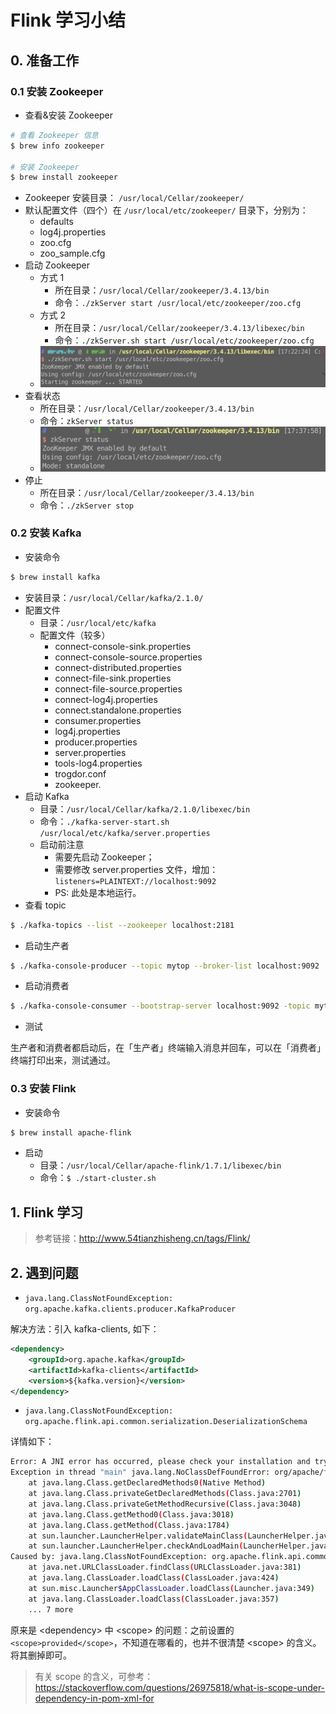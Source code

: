 #  Flink 学习小结

## 0. 准备工作

###  0.1  安装 Zookeeper

- 查看&安装 Zookeeper

```bash
# 查看 Zookeeper 信息
$ brew info zookeeper

# 安装 Zookeeper
$ brew install zookeeper
```

- Zookeeper 安装目录： `/usr/local/Cellar/zookeeper/`
- 默认配置文件（四个）在 `/usr/local/etc/zookeeper/` 目录下，分别为：
  - defaults
  - log4j.properties
  - zoo.cfg
  - zoo_sample.cfg
- 启动 Zookeeper
  - 方式 1
    - 所在目录：`/usr/local/Cellar/zookeeper/3.4.13/bin`
    - 命令：`./zkServer start /usr/local/etc/zookeeper/zoo.cfg`
  - 方式 2
    - 所在目录：`/usr/local/Cellar/zookeeper/3.4.13/libexec/bin`
    - 命令：`./zkServer.sh start /usr/local/etc/zookeeper/zoo.cfg`
  - ![](https://github.com/JiaoXR/Framework/blob/master/pics/flink/zk_start.png)
- 查看状态
  - 所在目录：`/usr/local/Cellar/zookeeper/3.4.13/bin`
  - 命令：`zkServer status`
  - ![](https://github.com/JiaoXR/Framework/blob/master/pics/flink/zk_status.png)
- 停止
  - 所在目录：`/usr/local/Cellar/zookeeper/3.4.13/bin`
  - 命令：`./zkServer stop`

###  0.2  安装 Kafka

- 安装命令

```bash
$ brew install kafka
```

- 安装目录：`/usr/local/Cellar/kafka/2.1.0/`
- 配置文件
  - 目录：`/usr/local/etc/kafka`
  - 配置文件（较多）
    - connect-console-sink.properties
    - connect-console-source.properties
    - connect-distributed.properties
    - connect-file-sink.properties
    - connect-file-source.properties
    - connect-log4j.properties
    - connect.standalone.properties
    - consumer.properties
    - log4j.properties
    - producer.properties
    - server.properties
    - tools-log4.properties
    - trogdor.conf
    - zookeeper.
- 启动 Kafka
  - 目录：`/usr/local/Cellar/kafka/2.1.0/libexec/bin`
  - 命令：`./kafka-server-start.sh /usr/local/etc/kafka/server.properties`
  - 启动前注意
    - 需要先启动 Zookeeper；
    - 需要修改 server.properties 文件，增加：`listeners=PLAINTEXT://localhost:9092`
    - PS: 此处是本地运行。
- 查看 topic

```bash
$ ./kafka-topics --list --zookeeper localhost:2181
```

- 启动生产者

```bash
$ ./kafka-console-producer --topic mytop --broker-list localhost:9092
```

- 启动消费者

```bash
$ ./kafka-console-consumer --bootstrap-server localhost:9092 -topic mytop
```

- 测试

生产者和消费者都启动后，在「生产者」终端输入消息并回车，可以在「消费者」终端打印出来，测试通过。

###  0.3  安装 Flink

- 安装命令

```bash
$ brew install apache-flink
```

- 启动
  - 目录：`/usr/local/Cellar/apache-flink/1.7.1/libexec/bin`
  - 命令：`$ ./start-cluster.sh`

##  1. Flink 学习

















> 参考链接：http://www.54tianzhisheng.cn/tags/Flink/



##  2. 遇到问题

- `java.lang.ClassNotFoundException: org.apache.kafka.clients.producer.KafkaProducer`

解决方法：引入 kafka-clients, 如下：

```xml
<dependency>
    <groupId>org.apache.kafka</groupId>
    <artifactId>kafka-clients</artifactId>
    <version>${kafka.version}</version>
</dependency>
```

- `java.lang.ClassNotFoundException: org.apache.flink.api.common.serialization.DeserializationSchema`

详情如下：

```bash
Error: A JNI error has occurred, please check your installation and try again
Exception in thread "main" java.lang.NoClassDefFoundError: org/apache/flink/api/common/serialization/DeserializationSchema
	at java.lang.Class.getDeclaredMethods0(Native Method)
	at java.lang.Class.privateGetDeclaredMethods(Class.java:2701)
	at java.lang.Class.privateGetMethodRecursive(Class.java:3048)
	at java.lang.Class.getMethod0(Class.java:3018)
	at java.lang.Class.getMethod(Class.java:1784)
	at sun.launcher.LauncherHelper.validateMainClass(LauncherHelper.java:544)
	at sun.launcher.LauncherHelper.checkAndLoadMain(LauncherHelper.java:526)
Caused by: java.lang.ClassNotFoundException: org.apache.flink.api.common.serialization.DeserializationSchema
	at java.net.URLClassLoader.findClass(URLClassLoader.java:381)
	at java.lang.ClassLoader.loadClass(ClassLoader.java:424)
	at sun.misc.Launcher$AppClassLoader.loadClass(Launcher.java:349)
	at java.lang.ClassLoader.loadClass(ClassLoader.java:357)
	... 7 more
```

原来是 \<dependency> 中 \<scope> 的问题：之前设置的 `<scope>provided</scope>`，不知道在哪看的，也并不很清楚 \<scope> 的含义。将其删掉即可。

> 有关 scope 的含义，可参考：https://stackoverflow.com/questions/26975818/what-is-scope-under-dependency-in-pom-xml-for

